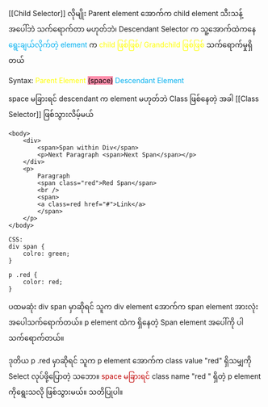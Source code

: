 
[[Child Selector]] လိုမျိုး Parent element အောက်က child element သီးသန့် အပေါ်ဘဲ သက်‌ရောက်တာ မဟုတ်ဘဲ၊ 
Descendant Selector က သူ့အောက်ထဲကနေ <span style="color:rgb(0, 176, 240)">‌ရွေးချယ်လိုက်တဲ့ element</span> က <span style="color:rgb(255, 255, 0)">child ဖြစ်ဖြစ်/ Grandchild ဖြစ်ဖြစ်</span> သက်‌ရောက်မှုရှိတယ်

Syntax: <span style="color:rgb(255, 255, 0)">Parent Element</span>  <mark style="background: #FF5582A6;">(space)</mark>  <span style="color:rgb(0, 176, 240)">Descendant Element</span>

space မခြားရင် descendant က element မဟုတ်ဘဲ Class ဖြစ်နေတဲ့ အခါ [[Class Selector]] ဖြစ်သွားလိမ့်မယ်

```
<body>
    <div>
        <span>Span within Div</span>
        <p>Next Paragraph <span>Next Span</span></p>
    </div>
    <p>
        Paragraph
        <span class="red">Red Span</span>
        <br />
        <span>
        <a class=red href="#">Link</a>
        </span>
    </p>
</body>

CSS:
div span {
    colro: green;
}

p .red {
    color: red;
}

```
ပထမဆုံး div span မှာဆိုရင် သူက div element အောက်က span ‌element အားလုံးအပေါသက်ရောက်တယ်။ p element ထဲက ရှိနေတဲ့ Span element ‌အပေါ်ကို ပါသက်ရောက်တယ်။

ဒုတိယ p .red မှာဆိုရင် သူက p element အောက်က class value "red" ရှိသမျှကို Select လုပ်ဖို့ပြောတဲ့ သဘော။<span style="color:rgb(192, 0, 0)"> space မခြားရင်</span> class name "red " ရှိတဲ့ p element ကိုရွေးသလို ဖြစ်သွားမယ်။ သတိပြုပါ။